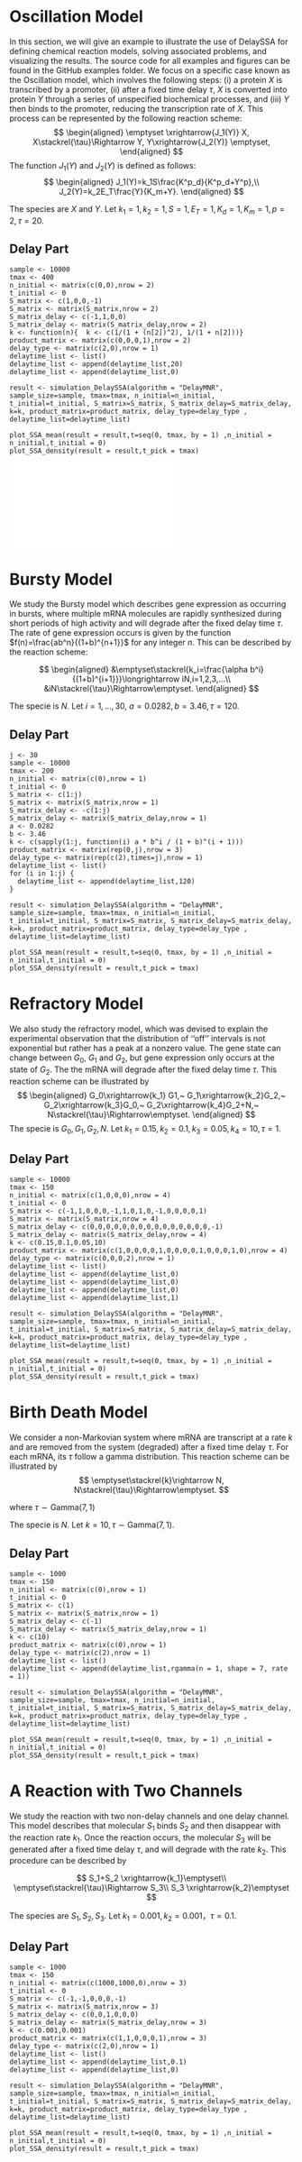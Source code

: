 # Oscillation Model
In this section, we will give an example to illustrate the use of DelaySSA for defining chemical reaction models, solving associated problems, and visualizing the results. The source code for all examples and figures can be found in the GitHub examples folder. We focus on a specific case known as the Oscillation model, which involves the following steps: (i) a protein $X$ is transcribed by a promoter, (ii) after a fixed time delay $\tau$, $X$ is converted into protein $Y$ through a series of unspecified biochemical processes, and (iii) $Y$ then binds to the promoter, reducing the transcription rate of $X$. This process can be represented by the following reaction scheme:
$$
\begin{aligned}
\emptyset \xrightarrow{J_1(Y)} X,
X\stackrel{\tau}\Rightarrow Y,
Y\xrightarrow{J_2(Y)} \emptyset,
\end{aligned}
$$
The function $J_1(Y)$ and $J_2(Y)$ is defined as follows:
$$
\begin{aligned}
J_1(Y)=k_1S\frac{K^p_d}{K^p_d+Y^p},\\
J_2(Y)=k_2E_T\frac{Y}{K_m+Y}.
\end{aligned}
$$


The species are $X$ and $Y$. Let $k_1=1,k_2=1,S=1,E_T=1,K_d=1,K_m=1,p=2,\tau=20.$

## Delay Part
```
sample <- 10000
tmax <- 400
n_initial <- matrix(c(0,0),nrow = 2)
t_initial <- 0
S_matrix <- c(1,0,0,-1)
S_matrix <- matrix(S_matrix,nrow = 2) 
S_matrix_delay <- c(-1,1,0,0)
S_matrix_delay <- matrix(S_matrix_delay,nrow = 2)
k <- function(n){  k <- c(1/(1 + (n[2])^2), 1/(1 + n[2]))}
product_matrix <- matrix(c(0,0,0,1),nrow = 2)
delay_type <- matrix(c(2,0),nrow = 1)
delaytime_list <- list()
delaytime_list <- append(delaytime_list,20)
delaytime_list <- append(delaytime_list,0)

result <- simulation_DelaySSA(algorithm = "DelayMNR", sample_size=sample, tmax=tmax, n_initial=n_initial, t_initial=t_initial, S_matrix=S_matrix, S_matrix_delay=S_matrix_delay, k=k, product_matrix=product_matrix, delay_type=delay_type , delaytime_list=delaytime_list)

plot_SSA_mean(result = result,t=seq(0, tmax, by = 1) ,n_initial = n_initial,t_initial = 0)
plot_SSA_density(result = result,t_pick = tmax)
```

![PDF Preview](figs/Oscillation_Mean.pdf)

# Bursty Model

We study the Bursty model which describes gene expression as occurring in bursts, where multiple mRNA molecules are rapidly synthesized during short periods of high activity and will degrade after the fixed delay time $\tau$. The rate of gene expression occurs is given by the function $f(n)=\frac{ab^n}{(1+b)^{n+1}}$ for any integer $n$. This can be described by the reaction scheme:

$$
\begin{aligned}
&\emptyset\stackrel{k_i=\frac{\alpha b^i}{(1+b)^{i+1}}}\longrightarrow iN,i=1,2,3,...\\ &iN\stackrel{\tau}\Rightarrow\emptyset.
\end{aligned}
$$

The specie is $N$. Let $i=1,\ldots,30,~a=0.0282,b=3.46,\tau=120.$

## Delay Part
```
j <- 30
sample <- 10000
tmax <- 200
n_initial <- matrix(c(0),nrow = 1)
t_initial <- 0
S_matrix <- c(1:j)
S_matrix <- matrix(S_matrix,nrow = 1) 
S_matrix_delay <- -c(1:j)
S_matrix_delay <- matrix(S_matrix_delay,nrow = 1)
a <- 0.0282
b <- 3.46
k <- c(sapply(1:j, function(i) a * b^i / (1 + b)^(i + 1)))
product_matrix <- matrix(rep(0,j),nrow = 3)
delay_type <- matrix(rep(c(2),times=j),nrow = 1)
delaytime_list <- list()
for (i in 1:j) {
  delaytime_list <- append(delaytime_list,120) 
}

result <- simulation_DelaySSA(algorithm = "DelayMNR", sample_size=sample, tmax=tmax, n_initial=n_initial, t_initial=t_initial, S_matrix=S_matrix, S_matrix_delay=S_matrix_delay, k=k, product_matrix=product_matrix, delay_type=delay_type , delaytime_list=delaytime_list)

plot_SSA_mean(result = result,t=seq(0, tmax, by = 1) ,n_initial = n_initial,t_initial = 0)
plot_SSA_density(result = result,t_pick = tmax)
```

# Refractory Model
We also study the refractory model, which was devised to explain the experimental observation that the distribution of ‘‘off’’ intervals is not exponential but rather has a peak at a nonzero value. The gene state can change between $G_0$, $G_1$ and $G_2$, but gene expression only occurs at the state of $G_2$. The the mRNA will degrade after the fixed delay time $\tau$. This reaction scheme can be illustrated by
$$
\begin{aligned}
G_0\xrightarrow{k_1} G1,~
G_1\xrightarrow{k_2}G_2,~
G_2\xrightarrow{k_3}G_0,~
G_2\xrightarrow{k_4}G_2+N,~
N\stackrel{\tau}\Rightarrow\emptyset.
\end{aligned}
$$
The specie is $G_0,G_1,G_2,N$. Let $k_1 = 0.15,k_2 =  0.1,k_3 = 0.05,k_4 = 10, \tau = 1.$
## Delay Part
```
sample <- 10000
tmax <- 150
n_initial <- matrix(c(1,0,0,0),nrow = 4)
t_initial <- 0
S_matrix <- c(-1,1,0,0,0,-1,1,0,1,0,-1,0,0,0,0,1)
S_matrix <- matrix(S_matrix,nrow = 4) 
S_matrix_delay <- c(0,0,0,0,0,0,0,0,0,0,0,0,0,0,0,-1)
S_matrix_delay <- matrix(S_matrix_delay,nrow = 4)
k <- c(0.15,0.1,0.05,10)
product_matrix <- matrix(c(1,0,0,0,0,1,0,0,0,0,1,0,0,0,1,0),nrow = 4)
delay_type <- matrix(c(0,0,0,2),nrow = 1)
delaytime_list <- list()
delaytime_list <- append(delaytime_list,0)
delaytime_list <- append(delaytime_list,0)
delaytime_list <- append(delaytime_list,0)
delaytime_list <- append(delaytime_list,1)

result <- simulation_DelaySSA(algorithm = "DelayMNR", sample_size=sample, tmax=tmax, n_initial=n_initial, t_initial=t_initial, S_matrix=S_matrix, S_matrix_delay=S_matrix_delay, k=k, product_matrix=product_matrix, delay_type=delay_type , delaytime_list=delaytime_list)

plot_SSA_mean(result = result,t=seq(0, tmax, by = 1) ,n_initial = n_initial,t_initial = 0)
plot_SSA_density(result = result,t_pick = tmax)

```

# Birth Death Model
We consider a non-Markovian system where mRNA are transcript at a rate $k$ and are removed from the system (degraded) after a fixed time delay $\tau$. For each mRNA, its $\tau$ follow a gamma distribution. This reaction scheme can be illustrated by
$$
\emptyset\stackrel{k}\rightarrow N, 
N\stackrel{\tau}\Rightarrow\emptyset.
$$

where $\tau\sim\text{Gamma}(7,1)$

The specie is $N$. Let $k=10, \tau\sim\text{Gamma}(7,1).$

## Delay Part
```
sample <- 1000
tmax <- 150
n_initial <- matrix(c(0),nrow = 1)
t_initial <- 0
S_matrix <- c(1)
S_matrix <- matrix(S_matrix,nrow = 1) 
S_matrix_delay <- c(-1)
S_matrix_delay <- matrix(S_matrix_delay,nrow = 1)
k <- c(10)
product_matrix <- matrix(c(0),nrow = 1)
delay_type <- matrix(c(2),nrow = 1)
delaytime_list <- list()
delaytime_list <- append(delaytime_list,rgamma(n = 1, shape = 7, rate = 1))

result <- simulation_DelaySSA(algorithm = "DelayMNR", sample_size=sample, tmax=tmax, n_initial=n_initial, t_initial=t_initial, S_matrix=S_matrix, S_matrix_delay=S_matrix_delay, k=k, product_matrix=product_matrix, delay_type=delay_type , delaytime_list=delaytime_list)

plot_SSA_mean(result = result,t=seq(0, tmax, by = 1) ,n_initial = n_initial,t_initial = 0)
plot_SSA_density(result = result,t_pick = tmax)
```

# A Reaction with Two Channels

We study the reaction with two non-delay channels and one delay channel. This model describes that molecular $S_1$ binds $S_2$ and then disappear with the reaction rate $k_1$. Once the reaction occurs, the molecular $S_3$ will be generated after a fixed time delay $\tau$, and will degrade with the rate $k_2$. This procedure can be described by

$$
S_1+S_2 \xrightarrow{k_1}\emptyset\\
\emptyset\stackrel{\tau}\Rightarrow S_3\\
S_3 \xrightarrow{k_2}\emptyset
$$

The species are $S_1,S_2,S_3$. Let $k_1=0.001, k_2 = 0.001，\tau = 0.1.$
## Delay Part
```
sample <- 1000
tmax <- 150
n_initial <- matrix(c(1000,1000,0),nrow = 3)
t_initial <- 0
S_matrix <- c(-1,-1,0,0,0,-1)
S_matrix <- matrix(S_matrix,nrow = 3) 
S_matrix_delay <- c(0,0,1,0,0,0)
S_matrix_delay <- matrix(S_matrix_delay,nrow = 3)
k <- c(0.001,0.001)
product_matrix <- matrix(c(1,1,0,0,0,1),nrow = 3)
delay_type <- matrix(c(2,0),nrow = 1)
delaytime_list <- list()
delaytime_list <- append(delaytime_list,0.1)
delaytime_list <- append(delaytime_list,0)

result <- simulation_DelaySSA(algorithm = "DelayMNR", sample_size=sample, tmax=tmax, n_initial=n_initial, t_initial=t_initial, S_matrix=S_matrix, S_matrix_delay=S_matrix_delay, k=k, product_matrix=product_matrix, delay_type=delay_type , delaytime_list=delaytime_list)

plot_SSA_mean(result = result,t=seq(0, tmax, by = 1) ,n_initial = n_initial,t_initial = 0)
plot_SSA_density(result = result,t_pick = tmax)
```





